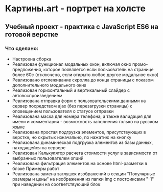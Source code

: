# Картины.art - портрет на холсте
## Учебный проект - практика с JavaScript ES6 на готовой верстке

### Что сделано:
+ Настроена сборка
+ Реализован функционал модальных окон, включая окно промо-предложения, которое появляется если пользователь на странице более 60с (отключено, если открыто любое другое модальное окно)
+ Реализовано отслеживание скролла до конца страницы с показом дополнительного модального окна
+ Реализован горизонтальный и вертикальный слайдер с автовоспроизведением
+ Реализована отправка форм с пользовательскими данными на сервер посредством ajax (без перезагрузки страницы) с оповещением пользователя о статусе отправки
+ Реализована маска для номера телефона, а также валидация для имени и комментария - возможность заполнения только на русском языке
+ Реализована простая подгрузка элементов, присутствующих в верстке, но скрытых изначально, по нажатию на кнопку
+ Реализована динамическая подгрузка элементов из базы данных, находящейся на сервере
+ Реализован Калькулятор расчета стоимости услуг в зависимости от выбранных пользователем опций
+ Реализована фильтрация элементов на основе html-разметки в блоке Примеры работ
+ Реализована замена заглушек изображений в секции "Популярные размеры и цены" на изображения из папки img с постфиксами "-1" при наведении на соответствующий блок

